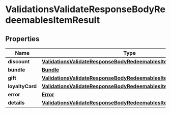 

# ValidationsValidateResponseBodyRedeemablesItemResult


## Properties

| Name | Type | Description |
|------------ | ------------- | ------------- |
|**discount** | [**ValidationsValidateResponseBodyRedeemablesItemResultDiscount**](ValidationsValidateResponseBodyRedeemablesItemResultDiscount.md) |  |
|**bundle** | [**Bundle**](Bundle.md) |  |
|**gift** | [**ValidationsValidateResponseBodyRedeemablesItemResultGift**](ValidationsValidateResponseBodyRedeemablesItemResultGift.md) |  |
|**loyaltyCard** | [**ValidationsValidateResponseBodyRedeemablesItemResultLoyaltyCard**](ValidationsValidateResponseBodyRedeemablesItemResultLoyaltyCard.md) |  |
|**error** | [**Error**](Error.md) |  |
|**details** | [**ValidationsValidateResponseBodyRedeemablesItemResultDetails**](ValidationsValidateResponseBodyRedeemablesItemResultDetails.md) |  |



